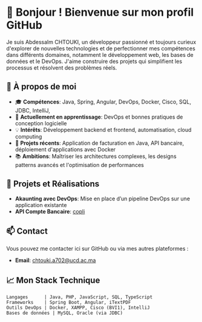 # 👋 Bonjour ! Bienvenue sur mon profil GitHub

Je suis Abdessalm CHTOUKI, un développeur passionné et toujours curieux d'explorer de nouvelles technologies et de perfectionner mes compétences dans différents domaines, notamment le développement web, les bases de données et le DevOps. J'aime construire des projets qui simplifient les processus et résolvent des problèmes réels.

## 🌟 À propos de moi

- 🎓 **Compétences**: Java, Spring, Angular, DevOps, Docker, Cisco, SQL, JDBC, IntelliJ, 
- 🌱 **Actuellement en apprentissage**: DevOps et bonnes pratiques de conception logicielle
- 💡 **Intérêts**: Développement backend et frontend, automatisation, cloud computing
- 👷 **Projets récents**: Application de facturation en Java, API bancaire, déploiement d'applications avec Docker
- 📚 **Ambitions**: Maîtriser les architectures complexes, les designs patterns avancés et l'optimisation de performances

## 🔧 Projets et Réalisations

- **Akaunting avec DevOps**: Mise en place d’un pipeline DevOps sur une application existante
- **API Compte Bancaire**: [copli](C:\xampp\htdocs\tp_php1\api\compte-bancaire-api.php)
## 📫 Contact

Vous pouvez me contacter ici sur GitHub ou via mes autres plateformes :

- **Email**: [chtouki.a702@ucd.ac.ma](mailto:chtouki.a702@ucd.ac.ma)
## 📈 Mon Stack Technique

```plaintext
Langages      | Java, PHP, JavaScript, SQL, TypeScript
Frameworks    | Spring Boot, Angular, iTextPDF
Outils DevOps | Docker, XAMPP, Cisco (BVI1), IntelliJ
Bases de données | MySQL, Oracle (via JDBC)


